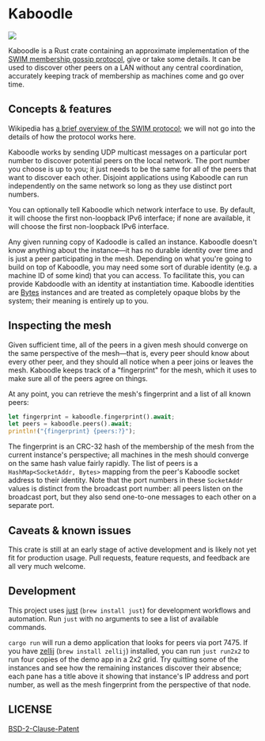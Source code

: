 # Kaboodle

![](https://github.com/serval/kaboodle/actions/workflows/main.yml/badge.svg)

Kaboodle is a Rust crate containing an approximate implementation of the [SWIM membership gossip protocol](http://www.cs.cornell.edu/projects/Quicksilver/public_pdfs/SWIM.pdf), give or take some details. It can be used to discover other peers on a LAN without any central coordination, accurately keeping track of membership as machines come and go over time.

## Concepts & features

Wikipedia has [a brief overview of the SWIM protocol](https://en.wikipedia.org/wiki/SWIM_Protocol); we will not go into the details of how the protocol works here.

Kaboodle works by sending UDP multicast messages on a particular port number to discover potential peers on the local network. The port number you choose is up to you; it just needs to be the same for all of the peers that want to discover each other. Disjoint applications using Kaboodle can run independently on the same network so long as they use distinct port numbers.

You can optionally tell Kaboodle which network interface to use. By default, it will choose the first non-loopback IPv6 interface; if none are available, it will choose the first non-loopback IPv6 interface.

Any given running copy of Kadoodle is called an instance. Kaboodle doesn't know anything about the instance—it has no durable identity over time and is just a peer participating in the mesh. Depending on what you're going to build on top of Kaboodle, you may need some sort of durable identity (e.g. a machine ID of some kind) that you can access. To facilitate this, you can provide Kabdoodle with an identity at instantiation time. Kaboodle identities are [Bytes](https://crates.io/crates/bytes) instances and are treated as completely opaque blobs by the system; their meaning is entirely up to you.

## Inspecting the mesh

Given sufficient time, all of the peers in a given mesh should converge on the same perspective of the mesh—that is, every peer should know about every other peer, and they should all notice when a peer joins or leaves the mesh. Kaboodle keeps track of a "fingerprint" for the mesh, which it uses to make sure all of the peers agree on things.

At any point, you can retrieve the mesh's fingerprint and a list of all known peers:

```rust
let fingerprint = kaboodle.fingerprint().await;
let peers = kaboodle.peers().await;
println!("{fingerprint} {peers:?}");
```

The fingerprint is an CRC-32 hash of the membership of the mesh from the current instance's perspective; all machines in the mesh should converge on the same hash value fairly rapidly. The list of peers is a `HashMap<SocketAddr, Bytes>` mapping from the peer's Kaboodle socket address to their identity. Note that the port numbers in these `SocketAddr` values is distinct from the broadcast port number: all peers listen on the broadcast port, but they also send one-to-one messages to each other on a separate port.

## Caveats & known issues

This crate is still at an early stage of active development and is likely not yet fit for production usage. Pull requests, feature requests, and feedback are all very much welcome.

## Development

This project uses [just](https://github.com/casey/just) (`brew install just`) for development workflows and automation. Run `just` with no arguments to see a list of available commands.

`cargo run` will run a demo application that looks for peers via port 7475. If you have [zellij](https://zellij.dev) (`brew install zellij`) installed, you can run `just run2x2` to run four copies of the demo app in a 2x2 grid. Try quitting some of the instances and see how the remaining instances discover their absence; each pane has a title above it showing that instance's IP address and port number, as well as the mesh fingerprint from the perspective of that node.

## LICENSE

[BSD-2-Clause-Patent](./LICENSE)
